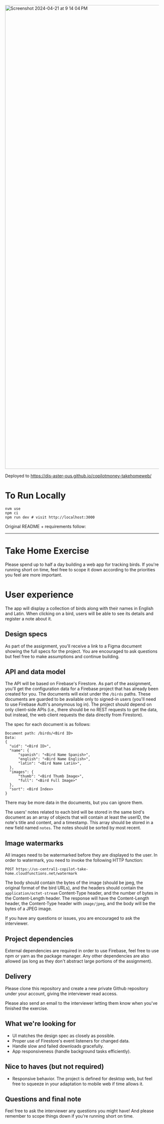 <img width="1512" alt="Screenshot 2024-04-21 at 9 14 04 PM" src="https://github.com/dis-aster-ous/copilotmoney-takehomeweb/assets/6699823/7cabb959-c74a-4146-8532-aa2c46d9d47d">

Deployed to https://dis-aster-ous.github.io/copilotmoney-takehomeweb/

# To Run Locally
```
nvm use
npm ci
npm run dev # visit http://localhost:3000
```

Original README + requirements follow:

-------------

# Take Home Exercise

Please spend up to half a day building a web app for tracking birds. If you're running short on time, feel free to scope it down according to the priorities you feel are more important.

# User experience

The app will display a collection of birds along with their names in English and Latin. When clicking on a bird, users will be able to see its details and register a note about it.

## Design specs

As part of the assignment, you'll receive a link to a Figma document showing the full specs for the project. You are encouraged to ask questions but feel free to make assumptions and continue building.

## API and data model

The API will be based on Firebase's Firestore. As part of the assignment, you'll get the configuration data for a Firebase project that has already been created for you. The documents will exist under the `/birds` paths. These documents are guarded to be available only to signed-in users (you'll need to use Firebase Auth's anonymous log in). The project should depend on only client-side APIs (i.e., there should be no REST requests to get the data, but instead, the web client requests the data directly from Firestore).

The spec for each document is as follows:

```
Document path: /birds/<Bird ID>
Data:
{
  "uid": "<Bird ID>",
  "name": {
      "spanish": "<Bird Name Spanish>",
      "english": "<Bird Name English>",
      "latin": "<Bird Name Latin>",
  },
  "images": {
      "thumb": "<Bird Thumb Image>",
      "full": "<Bird Full Image>"
  },
  "sort": <Bird Index>
}
```

There may be more data in the documents, but you can ignore them.

The users' notes related to each bird will be stored in the same bird's document as an array of objects that will contain at least the userID, the note's title and content, and a timestamp. This array should be stored in a new field named `notes`. The notes should be sorted by most recent.

## Image watermarks

All images need to be watermarked before they are displayed to the user. In order to watermark, you need to invoke the following HTTP function:

`POST https://us-central1-copilot-take-home.cloudfunctions.net/watermark`

The body should contain the bytes of the image (should be jpeg, the original format of the bird URLs), and the headers should contain the `application/octet-stream` Content-Type header, and the number of bytes in the Content-Length header. The response will have the Content-Length header, the Content-Type header with `image/jpeg`, and the body will be the bytes of a JPEG image.

If you have any questions or issues, you are encouraged to ask the interviewer.

## Project dependencies

External dependencies are required in order to use Firebase, feel free to use npm or yarn as the package manager. Any other dependencies are also allowed (as long as they don't abstract large portions of the assignment).

## Delivery

Please clone this repository and create a new private Github repository under your account, giving the interviewer read access.

Please also send an email to the interviewer letting them know when you've finished the exercise.

## What we're looking for

* UI matches the design spec as closely as possible.
* Proper use of Firestore's event listeners for changed data.
* Handle slow and failed downloads gracefully.
* App responsiveness (handle background tasks efficiently).

## Nice to haves (but not required)

* Responsive behavior. The project is defined for desktop web, but feel free to squeeze in your adaptation to mobile web if time allows it.

## Questions and final note

Feel free to ask the interviewer any questions you might have! And please remember to scope things down if you're running short on time.
